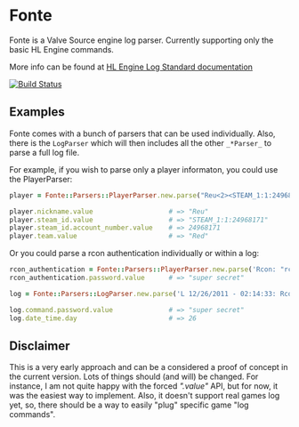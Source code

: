 # Fonte
Fonte is a Valve Source engine log parser. Currently supporting only the basic HL Engine commands.

More info can be found at [HL Engine Log Standard documentation](https://developer.valvesoftware.com/wiki/HL_Log_Standard)

[![Build Status](https://secure.travis-ci.org/reu/fonte.png)](http://travis-ci.org/reu/fonte)

## Examples

Fonte comes with a bunch of parsers that can be used individually. Also, there is the `LogParser` which will then includes all the other `_*Parser_` to parse a full log file.

For example, if you wish to parse only a player informaton, you could use the PlayerParser:

```ruby
player = Fonte::Parsers::PlayerParser.new.parse("Reu<2><STEAM_1:1:24968171><Red>")

player.nickname.value                   # => "Reu"
player.steam_id.value                   # => "STEAM_1:1:24968171"
player.steam_id.account_number.value    # => 24968171
player.team.value                       # => "Red"
```

Or you could parse a rcon authentication individually or within a log:

```ruby
rcon_authentication = Fonte::Parsers::PlayerParser.new.parse('Rcon: "rcon challenge "super secret" command" from "192.168.10.1:17015"')
rcon_authentication.password.value      # => "super secret"
```

```ruby
log = Fonte::Parsers::LogParser.new.parse('L 12/26/2011 - 02:14:33: Rcon: "rcon challenge "super secret" command" from "192.168.10.1:17015"')

log.command.password.value              # => "super secret"
log.date_time.day                       # => 26
```

## Disclaimer

This is a very early approach and can be a considered a proof of concept in the current version. Lots of things should (and will) be changed. For instance, I am not quite happy with the forced _".value"_ API, but for now, it was the easiest way to implement. Also, it doesn't support real games log yet, so, there should be a way to easily "plug" specific game "log commands".
